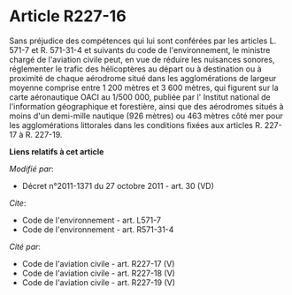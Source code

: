# Article R227-16

Sans préjudice des compétences qui lui sont conférées par les articles L. 571-7 et R. 571-31-4 et suivants du code de
l'environnement, le ministre chargé de l'aviation civile peut, en vue de réduire les nuisances sonores, réglementer le trafic
des hélicoptères au départ ou à destination ou à proximité de chaque aérodrome situé dans les agglomérations de largeur
moyenne comprise entre 1 200 mètres et 3 600 mètres, qui figurent sur la carte aéronautique OACI au 1/500 000, publiée par l'
Institut national de l'information géographique et forestière, ainsi que des aérodromes situés à moins d'un demi-mille
nautique (926 mètres) ou 463 mètres côté mer pour les agglomérations littorales dans les conditions fixées aux articles R.
227-17 à R. 227-19.

**Liens relatifs à cet article**

_Modifié par_:

  - Décret n°2011-1371 du 27 octobre 2011 - art. 30 (VD)

_Cite_:

  - Code de l'environnement - art. L571-7
  - Code de l'environnement - art. R571-31-4

_Cité par_:

  - Code de l'aviation civile - art. R227-17 (V)
  - Code de l'aviation civile - art. R227-18 (V)
  - Code de l'aviation civile - art. R227-19 (V)
